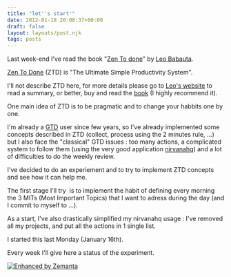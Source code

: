 ```yaml
---
title: "let''s start'"
date: 2012-01-18 20:08:37+00:00
draft: false
layout: layouts/post.njk
tags: posts
---
```


Last week-end I've read the book "[Zen To done](http://zenhabits.net/zen-to-done-the-simple-productivity-e-book/)" by [Leo Babauta](http://zenhabits.net/about/).

[Zen To Done](http://zenhabits.net/2007/11/zen-to-done-the-simple-productivity-e-book/) (ZTD) is "The Ultimate Simple Productivity System".

I'll not describe ZTD here, for more details please go to [Leo's website](http://zenhabits.net/zen-to-done-ztd-the-ultimate-simple-productivity-system/) to read a summary, or better, buy and read the [book](http://zenhabits.net/zen-to-done-the-simple-productivity-e-book/) (I highly recommend it).

One main idea of ZTD is to be pragmatic and to change your habbits one by one.

I'm already a [GTD](http://www.amazon.com/Getting-Things-Done-Stress-Free-Productivity/dp/0142000280%3FSubscriptionId%3D0G81C5DAZ03ZR9WH9X82%26tag%3Dzem-20%26linkCode%3Dxm2%26camp%3D2025%26creative%3D165953%26creativeASIN%3D0142000280) user since few years, so I've already implemented some concepts described in ZTD (collect, process using the 2 minutes rule, ...) but I also face the "classical" GTD issues : too many actions, a complicated system to follow them (using the very good application [nirvanahq](https://www.nirvanahq.com/)) and a lot of difficulties to do the weekly review.

I've decided to do an experiement and to try to implement ZTD concepts and see how it can help me.

The first stage I'll try  is to implement the habit of defining every morning the 3 MITs (Most Important Topics) that I want to adress during the day (and I commit to myself to ...).

As a start, I've also drastically simplified my nirvanahq usage : I've removed all my projects, and put all the actions in 1 single list.

I started this last Monday (January 16th).

Every week I'll give here a status of the experiment.


[![Enhanced by Zemanta](http://img.zemanta.com/zemified_a.png?x-id=69c83c81-825c-47e8-8039-8f74e834c3fe)
](http://www.zemanta.com/)
